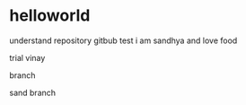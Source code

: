 # helloworld
understand repository gitbub test
i am sandhya and love food

trial vinay

branch


sand branch
